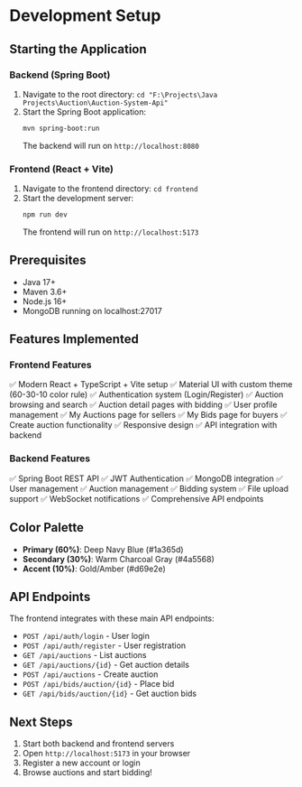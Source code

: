 # Development Setup

## Starting the Application

### Backend (Spring Boot)
1. Navigate to the root directory: `cd "F:\Projects\Java Projects\Auction\Auction-System-Api"`
2. Start the Spring Boot application:
   ```bash
   mvn spring-boot:run
   ```
   The backend will run on `http://localhost:8080`

### Frontend (React + Vite)
1. Navigate to the frontend directory: `cd frontend`
2. Start the development server:
   ```bash
   npm run dev
   ```
   The frontend will run on `http://localhost:5173`

## Prerequisites

- Java 17+
- Maven 3.6+
- Node.js 16+
- MongoDB running on localhost:27017

## Features Implemented

### Frontend Features
✅ Modern React + TypeScript + Vite setup
✅ Material UI with custom theme (60-30-10 color rule)
✅ Authentication system (Login/Register)
✅ Auction browsing and search
✅ Auction detail pages with bidding
✅ User profile management
✅ My Auctions page for sellers
✅ My Bids page for buyers
✅ Create auction functionality
✅ Responsive design
✅ API integration with backend

### Backend Features
✅ Spring Boot REST API
✅ JWT Authentication
✅ MongoDB integration
✅ User management
✅ Auction management
✅ Bidding system
✅ File upload support
✅ WebSocket notifications
✅ Comprehensive API endpoints

## Color Palette

- **Primary (60%)**: Deep Navy Blue (#1a365d)
- **Secondary (30%)**: Warm Charcoal Gray (#4a5568)  
- **Accent (10%)**: Gold/Amber (#d69e2e)

## API Endpoints

The frontend integrates with these main API endpoints:

- `POST /api/auth/login` - User login
- `POST /api/auth/register` - User registration
- `GET /api/auctions` - List auctions
- `GET /api/auctions/{id}` - Get auction details
- `POST /api/auctions` - Create auction
- `POST /api/bids/auction/{id}` - Place bid
- `GET /api/bids/auction/{id}` - Get auction bids

## Next Steps

1. Start both backend and frontend servers
2. Open `http://localhost:5173` in your browser
3. Register a new account or login
4. Browse auctions and start bidding!

